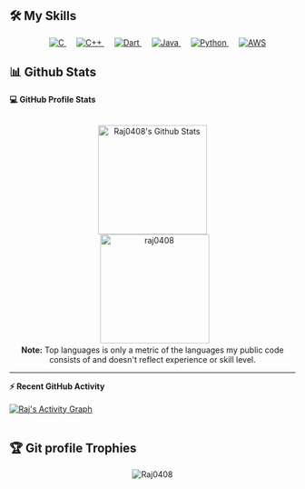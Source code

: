## 🛠️ My Skills


<p align="center"> 
  &emsp; 
  <a href="https://www.cprogramming.com/" target="_blank"> 
    <img alt="C" src="https://img.shields.io/badge/C%20-%232370ED.svg?style=plastic&logo=c&logoColor=white">
  </a> 
  &emsp;
  <a href="https://www.w3schools.com/cpp/" target="_blank"> 
    <img alt="C++" src="https://img.shields.io/badge/C++%20-%2300599C.svg?style=plastic&logo=c%2B%2B&logoColor=white">
  </a> 
  &emsp;
  <a href="https://developer.mozilla.org/en-US/docs/Web/JavaScript" target="_blank"> 
     <img alt="Dart" src="https://img.shields.io/badge/dart-%230175C2.svg?style=for-the-badge&logo=dart&logoColor=white">
   </a>
  &emsp;
  <a href="https://www.java.com" target="_blank"> 
    <img alt="Java" src="https://img.shields.io/badge/Java-%23007396.svg?style=plastic&logo=java&logoColor=white">
  </a>
  &emsp;
   <a href="https://www.python.org" target="_blank">
    <img alt="Python" src="https://img.shields.io/badge/Python%20-%2314354C.svg?style=plastic&logo=python&logoColor=white">
  </a>
	 &emsp;
   <a href="https://www.python.org" target="_blank">
    <img alt="AWS" src="https://img.shields.io/badge/AWS-%23FF9900.svg?style=for-the-badge&logo=amazon-aws&logoColor=white">
  </a>
</p>




## 📊 Github Stats

<summary><b>💻 GitHub Profile Stats</b></summary>
  <br/>
  <p align="center">
    <img alt="Raj0408's Github Stats" src="https://github-readme-stats.vercel.app/api?username=raj0408&show_icons=true&count_private=true&theme=algolia" height="192px"/>
<br/>
  &nbsp;
	  <img src="https://github-readme-stats.vercel.app/api/top-langs?username=raj0408&langs_count=10&show_icons=true&locale=en&layout=compact&theme=algolia" alt="raj0408" height="192px"/>
  <br/>
  <b>Note:</b> Top languages is only a metric of the languages my public code consists of and doesn't reflect experience or skill level.
  </p>

----

  <summary><b>⚡ Recent GitHub Activity</b></summary>
  <br/>
   <a href="https://github.com/Raj0408"><img alt="Raj's Activity Graph" src="https://activity-graph.herokuapp.com/graph?username=raj0408&custom_title=raj0408's%20Contribution%20Graph&theme=react-dark" /></a>
  <br/>


<br/>

## :trophy: Git profile Trophies

<p align="center"><img src="https://github-profile-trophy.vercel.app/?username=raj0408&layout=compact&theme=algolia" alt="Raj0408" /></p>



